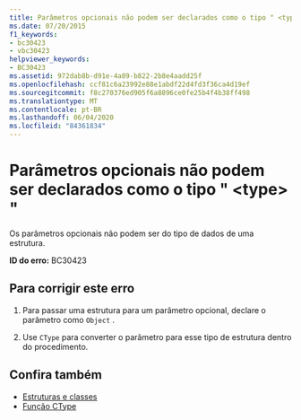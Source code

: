 ```yaml
---
title: Parâmetros opcionais não podem ser declarados como o tipo " <type> "
ms.date: 07/20/2015
f1_keywords:
- bc30423
- vbc30423
helpviewer_keywords:
- BC30423
ms.assetid: 972dab8b-d91e-4a89-b822-2b8e4aadd25f
ms.openlocfilehash: ccf81c6a23992e88e1abdf22d4fd3f36ca4d19ef
ms.sourcegitcommit: f8c270376ed905f6a8896ce0fe25b4f4b38ff498
ms.translationtype: MT
ms.contentlocale: pt-BR
ms.lasthandoff: 06/04/2020
ms.locfileid: "84361834"
---
```

# <a name="optional-parameters-cannot-be-declared-as-the-type-type"></a>Parâmetros opcionais não podem ser declarados como o tipo " \<type> "
Os parâmetros opcionais não podem ser do tipo de dados de uma estrutura.  
  
 **ID do erro:** BC30423  
  
## <a name="to-correct-this-error"></a>Para corrigir este erro  
  
1. Para passar uma estrutura para um parâmetro opcional, declare o parâmetro como `Object` .  
  
2. Use `CType` para converter o parâmetro para esse tipo de estrutura dentro do procedimento.  
  
## <a name="see-also"></a>Confira também

- [Estruturas e classes](../programming-guide/language-features/data-types/structures-and-classes.md)
- [Função CType](../language-reference/functions/ctype-function.md)
